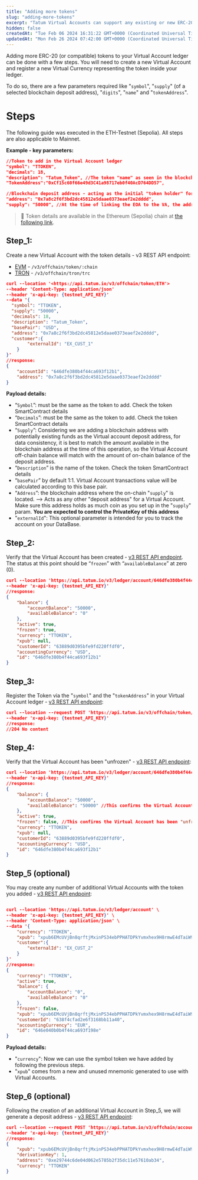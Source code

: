 ```yaml
---
title: "Adding more tokens"
slug: "adding-more-tokens"
excerpt: "Tatum Virtual Accounts can support any existing or new ERC-20 (or compatible) token which is not included out of the box. This guide explains how."
hidden: false
createdAt: "Tue Feb 06 2024 16:31:22 GMT+0000 (Coordinated Universal Time)"
updatedAt: "Mon Feb 26 2024 07:42:00 GMT+0000 (Coordinated Universal Time)"
---
```

Adding more ERC-20 (or compatible) tokens to your Virtual Account ledger can be done with a few steps. You will need to create a new Virtual Account and register a new Virtual Currency representing the token inside your ledger. 

To do so, there are a few parameters required like "`symbol`", "`supply`" (of a selected blockchain deposit address), "`digits`", "`name`" and "`tokenAddress`".

# Steps

The following guide was executed in the ETH-Testnet (Sepolia). All steps are also applicable to Mainnet.

**Example - key parameters:**

```json JSON
//Token to add in the Virtual Account ledger
"symbol": "TTOKEN",  
"decimals": 18,  
"description": "Tatum_Token", //The token "name" as seen in the blockchain
"TokenAddress":"0xCf15c60f66e49d3C41a98717eb0f40AcD764DD57",

//Blockchain deposit address - acting as the initial "token holder" for the Virtual Account 
"address": "0x7a8c2f6f3bd2dc45812e5daae0373eaef2e2dddd",
"supply": "50000", //At the time of linking the EOA to the VA, the address was holding 500000 tokens
```

> 📘 Token details are available in the Ethereum (Sepolia) chain at [the following link](https://sepolia.etherscan.io/token/0xCf15c60f66e49d3C41a98717eb0f40AcD764DD57).

## Step_1:

Create a new Virtual Account with the token details - v3 REST API endpoint:

- [EVM](https://apidoc.tatum.io/tag/Blockchain-operations#operation/registerErc20Token) - `/v3/offchain/token/:chain`
- [TRON](https://apidoc.tatum.io/tag/Blockchain-operations#operation/createTrc) - `/v3/offchain/tron/trc`

```json cURL
curl --location '<https://api.tatum.io/v3/offchain/token/ETH'>  
--header 'Content-Type: application/json'  
--header 'x-api-key: {testnet_API_KEY}'  
--data '{  
  "symbol": "TTOKEN",  
  "supply": "50000",  
  "decimals": 18,  
  "description": "Tatum_Token",  
  "basePair": "USD",  
  "address": "0x7a8c2f6f3bd2dc45812e5daae0373eaef2e2dddd",  
  "customer":{  
        "externalId": "EX_CUST_1"  
    }  
}'  
//response:  
{  
    "accountId": "646dfe380b4f44ca693f12b1",  
    "address": "0x7a8c2f6f3bd2dc45812e5daae0373eaef2e2dddd"  
}
```

**Payload details:**

- “`Symbol`”: must be the same as the token to add. Check the token SmartContract details
- “`Decimals`”: must be the same as the token to add. Check the token SmartContract details
- “`Supply`”: Considering we are adding a blockchain address with potentially existing funds as the Virtual account deposit address, for data consistency, it is best to match the amount available in the blockchain address at the time of this operation, so the Virtual Account off-chain balance will match with the amount of on-chain balance of the deposit address.
- “`Description`” is the name of the token. Check the token SmartContract details
- “`basePair`” by default 1:1. Virtual Account transactions value will be calculated according to this base pair.
- “`Address`”: the blockchain address where the on-chain "`supply`" is located. --> Acts as any other "deposit address" for a Virtual Account. Make sure this address holds as much coin as you set up in the "`supply`" param. **You are expected to control the PrivateKey of this address**
- "`externalId`": This optional parameter is intended for you to track the account on your DataBase.

## Step_2:

Verify that the Virtual Account has been created - [v3 REST API endpoint](https://apidoc.tatum.io/tag/Account#operation/getAccountByAccountId).  
The status at this point should be “`frozen`” with “`availableBalance`” at zero (0).

```json cURL
curl --location 'https://api.tatum.io/v3/ledger/account/646dfe380b4f44ca693f12b1' \
--header 'x-api-key: {testnet_API_KEY}'
//response:
{
    "balance": {
        "accountBalance": "50000",
        "availableBalance": "0"
    },
    "active": true,
    "frozen": true,
    "currency": "TTOKEN",
    "xpub": null,
    "customerId": "63889d0395bfe9fd220ffdf0",
    "accountingCurrency": "USD",
    "id": "646dfe380b4f44ca693f12b1"
}
```

## Step_3:

Register the Token via the "`symbol`" and the "`tokenAddress`" in your Virtual Account ledger - [v3 REST API endpoint](https://apidoc.tatum.io/tag/Blockchain-operations#operation/storeTokenAddress):

```json cURL
curl --location --request POST 'https://api.tatum.io/v3/offchain/token/TTOKEN/0xCf15c60f66e49d3C41a98717eb0f40AcD764DD57' \
--header 'x-api-key: {testnet_API_KEY}'
//response:
//204 No content
```

## Step_4:

Verify that the Virtual Account has been "unfrozen" - [v3 REST API endpoint](https://apidoc.tatum.io/tag/Account/#operation/getAccountByAccountId):

```json cURL
curl --location 'https://api.tatum.io/v3/ledger/account/646dfe380b4f44ca693f12b1' \
--header 'x-api-key: {testnet_API_KEY}'
//response:
{
    "balance": {
        "accountBalance": "50000",
        "availableBalance": "50000" //This confirms the Virtual Account has been "unfrozen"
    },
    "active": true,
    "frozen": false, //This confirms the Virtual Account has been "unfrozen"
    "currency": "TTOKEN",
    "xpub": null,
    "customerId": "63889d0395bfe9fd220ffdf0",
    "accountingCurrency": "USD",
    "id": "646dfe380b4f44ca693f12b1"
}
```

## Step_5 (optional)

You may create any number of additional Virtual Accounts with the token you added - [v3 REST API endpoint](https://apidoc.tatum.io/tag/Account/#operation/createAccount):

```json cURL

curl --location 'https://api.tatum.io/v3/ledger/account' \
--header 'x-api-key: {testnet_API_KEY}' \
--header 'Content-Type: application/json' \
--data '{
    "currency": "TTOKEN",
    "xpub": "xpub6EMcUVjBn8qrftjMxinPS34ebPPHATDPkYvmxhex9H8rmwE4dTaiW94c3rZzBbk55WFoSspYCyQRSkMmGzDjDdyJNUpqtwq1ZGCDC7dgtjC",
    "customer":{
        "externalId": "EX_CUST_2"
    }
}'
//response:
{
    "currency": "TTOKEN",
    "active": true,
    "balance": {
        "accountBalance": "0",
        "availableBalance": "0"
    },
    "frozen": false,
    "xpub": "xpub6EMcUVjBn8qrftjMxinPS34ebPPHATDPkYvmxhex9H8rmwE4dTaiW94c3rZzBbk55WFoSspYCyQRSkMmGzDjDdyJNUpqtwq1ZGCDC7dgtjC",
    "customerId": "638f4cfad2e6f3168bb11a40",
    "accountingCurrency": "EUR",
    "id": "646e040b0b4f44ca693f198e"
}


```

**Payload details:**

- "`currency`": Now we can use the symbol token we have added by following the previous steps.
- "`xpub`" comes from a new and unused mnemonic generated to use with Virtual Accounts.

## Step_6 (optional)

Following the creation of an additional Virtual Account in Step_5, we will generate a deposit address - [v3 REST API endpoint](https://apidoc.tatum.io/tag/Blockchain-addresses/#operation/generateDepositAddress): 

```json cURL
curl --location --request POST 'https://api.tatum.io/v3/offchain/account/646e040b0b4f44ca693f198e/address' \
--header 'x-api-key: {testnet_API_KEY}'
//response:
{
    "xpub": "xpub6EMcUVjBn8qrftjMxinPS34ebPPHATDPkYvmxhex9H8rmwE4dTaiW94c3rZzBbk55WFoSspYCyQRSkMmGzDjDdyJNUpqtwq1ZGCDC7dgtjC",
    "derivationKey": 1,
    "address": "0xe29744c6de04d062e5785b2f35dc11e57610ab34",
    "currency": "TTOKEN"
}
```
